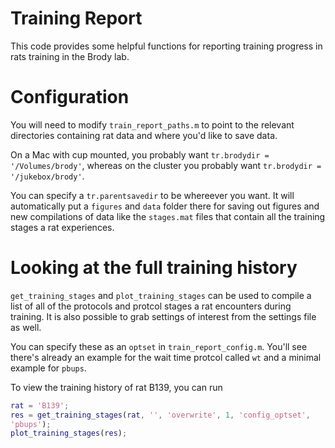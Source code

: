 # Training Report

This code provides some helpful functions for reporting training progress in 
rats training in the Brody lab.

# Configuration

You will need to modify `train_report_paths.m` to point to the
relevant directories containing rat data and where you'd like to save data. 

On a Mac with cup mounted, you probably want
`tr.brodydir = '/Volumes/brody'`, whereas on the cluster you
probably want `tr.brodydir = '/jukebox/brody'`.

You can specify a `tr.parentsavedir` to be whereever you want. It will
automatically put a `figures` and `data` folder there for saving out
figures and new compilations of data like the `stages.mat` files that
contain all the training stages a rat experiences.

# Looking at the full training history

`get_training_stages` and `plot_training_stages` can be used to 
compile a list of all of the protocols and protcol stages a rat encounters 
during training. It is also possible to grab settings of interest from
the settings file as well. 

You can specify these as an `optset` in `train_report_config.m`.
You'll see there's already an example for the wait time protcol called
`wt` and a minimal example for `pbups`. 

To view the training history of rat B139, you can run

```matlab
rat = 'B139';
res = get_training_stages(rat, '', 'overwrite', 1, 'config_optset',
'pbups');
plot_training_stages(res);
``` 


